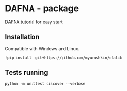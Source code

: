 # DAFNA - package

[DAFNA tutorial](https://colab.research.google.com/drive/1JRkKK-3yBIT7gCNQMs1inFMF0euY29qf?usp=sharing) for easy start.

## Installation

Compatible with Windows and Linux.

```
!pip install  git+https://github.com/myurushkin/dfalib
```

## Tests running

```python
python -m unittest discover --verbose
```
